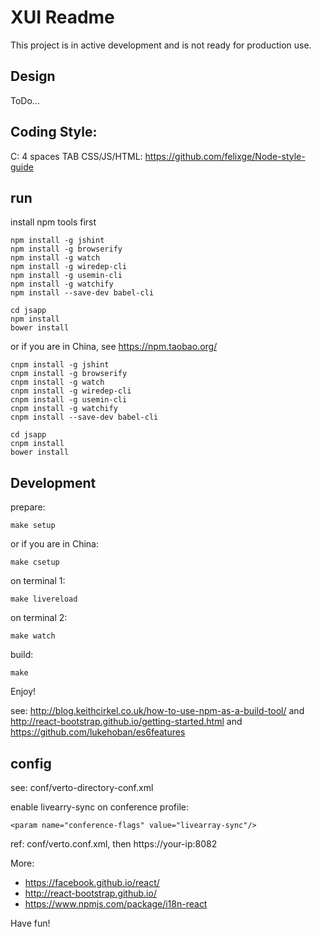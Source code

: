 # XUI Readme

This project is in active development and is not ready for production use.

## Design

ToDo...

## Coding Style:

C: 4 spaces TAB
CSS/JS/HTML: https://github.com/felixge/Node-style-guide

## run

install npm tools first

    npm install -g jshint
    npm install -g browserify
    npm install -g watch
    npm install -g wiredep-cli
    npm install -g usemin-cli
    npm install -g watchify
    npm install --save-dev babel-cli

    cd jsapp
    npm install
    bower install

or if you are in China, see <https://npm.taobao.org/>

    cnpm install -g jshint
    cnpm install -g browserify
    cnpm install -g watch
    cnpm install -g wiredep-cli
    cnpm install -g usemin-cli
    cnpm install -g watchify
    cnpm install --save-dev babel-cli

    cd jsapp
    cnpm install
    bower install

## Development

prepare:

    make setup

or if you are in China:

    make csetup

on terminal 1:

    make livereload

on terminal 2:

    make watch

build:

    make

Enjoy!

see: <http://blog.keithcirkel.co.uk/how-to-use-npm-as-a-build-tool/>
and  <http://react-bootstrap.github.io/getting-started.html>
and <https://github.com/lukehoban/es6features>

## config

see: conf/verto-directory-conf.xml

enable livearry-sync on conference profile:

    <param name="conference-flags" value="livearray-sync"/>

ref: conf/verto.conf.xml, then https://your-ip:8082

More:

* <https://facebook.github.io/react/>
* <http://react-bootstrap.github.io/>
* <https://www.npmjs.com/package/i18n-react>

Have fun!
